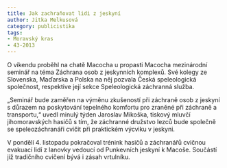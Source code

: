 ```yaml
---
title: Jak zachraňovat lidi z jeskyní
author: Jitka Melkusová
category: publicistika
tags:
- Moravský kras
- 43-2013
---
```


O víkendu proběhl na chatě Macocha u propasti Macocha mezinárodní seminář na téma Záchrana osob z jeskynních komplexů. Své kolegy ze Slovenska, Maďarska a Polska na něj pozvala Česká speleologická společnost, respektive její sekce Speleologická záchranná služba.

„Seminář bude zaměřen na výměnu zkušeností při záchraně osob z jeskyní s důrazem na poskytování tepelného komfortu pro zraněné při záchraně a transportu,“ uvedl minulý týden Jaroslav Mikoška, tiskový mluvčí jihomoravských hasičů s tím, že záchranné družstvo lezců bude společně se speleozáchranáři cvičit při praktickém výcviku v jeskyni.

V pondělí 4. listopadu pokračoval trénink hasičů a záchranářů cvičnou evakuací lidí z lanovky vedoucí od Punkevních jeskyní k Macoše. Součástí již tradičního cvičení bývá i zásah vrtulníku.
